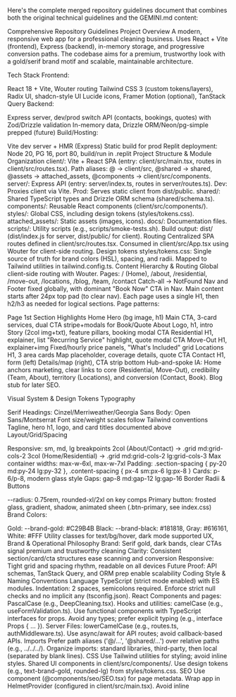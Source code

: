 Here's the complete merged repository guidelines document that combines both the original technical guidelines and the GEMINI.md content:

Comprehensive Repository Guidelines
Project Overview
A modern, responsive web app for a professional cleaning business. Uses React + Vite (frontend), Express (backend), in-memory storage, and progressive conversion paths. The codebase aims for a premium, trustworthy look with a gold/serif brand motif and scalable, maintainable architecture.

Tech Stack
Frontend:

React 18 + Vite, Wouter routing
Tailwind CSS 3 (custom tokens/layers), Radix UI, shadcn-style UI
Lucide icons, Framer Motion (optional), TanStack Query
Backend:

Express server, dev/prod switch
API (contacts, bookings, quotes) with Zod/Drizzle validation
In-memory data, Drizzle ORM/Neon/pg-simple prepped (future)
Build/Hosting:

Vite dev server + HMR (Express)
Static build for prod
Replit deployment: Node 20, PG 16, port 80, build/run in .replit
Project Structure & Module Organization
client/: Vite + React SPA (entry: client/src/main.tsx, routes in client/src/routes.tsx).
Path aliases: @ → client/src, @shared → shared, @assets → attached_assets, @components → client/src/components.
server/: Express API (entry: server/index.ts, routes in server/routes.ts).
Dev: Proxies client via Vite.
Prod: Serves static client from dist/public.
shared/: Shared TypeScript types and Drizzle ORM schema (shared/schema.ts).
components/: Reusable React components (client/src/components/).
styles/: Global CSS, including design tokens (styles/tokens.css).
attached_assets/: Static assets (images, icons).
docs/: Documentation files.
scripts/: Utility scripts (e.g., scripts/smoke-tests.sh).
Build output: dist/ (dist/index.js for server, dist/public/ for client).
Routing
Centralized SPA routes defined in client/src/routes.tsx.
Consumed in client/src/App.tsx using Wouter <Switch> for client-side routing.
Design tokens
styles/tokens.css: Single source of truth for brand colors (HSL), spacing, and radii.
Mapped to Tailwind utilities in tailwind.config.ts.
Content Hierarchy & Routing
Global client-side routing with Wouter.
Pages:
/ (Home), /about, /residential, /move-out, /locations, /blog, /team, /contact
Catch-all → NotFound
Nav and Footer fixed globally, with dominant "Book Now" CTA in Nav.
Main content starts after 24px top pad (to clear nav).
Each page uses a single H1, then h2/h3 as needed for logical sections.
Page patterns:

Page	1st Section	Highlights
Home	Hero (bg image, h1)	Main CTA, 3-card services, dual CTA stripe+modals for Book/Quote
About	Logo, h1, intro	Story (2col img+txt), feature pillars, booking modal CTA
Residential	H1, explainer, list	"Recurring Service" highlight, quote modal CTA
Move-Out	H1, explainer+img	Fixed/hourly price panels, "What's Included" grid
Locations	H1, 3 area cards	Map placeholder, coverage details, quote CTA
Contact	H1, form (left)	Details/map (right), CTA strip bottom
Hub-and-spoke IA: Home anchors marketing, clear links to core (Residential, Move-Out), credibility (Team, About), territory (Locations), and conversion (Contact, Book). Blog stub for later SEO.

Visual System & Design Tokens
Typography

Serif Headings: Cinzel/Merriweather/Georgia
Sans Body: Open Sans/Montserrat
Font size/weight scales follow Tailwind conventions
Tagline, hero h1, logo, and card titles documented above
Layout/Grid/Spacing

Responsive: sm, md, lg breakpoints
2col (About/Contact) → .grid md:grid-cols-2
3col (Home/Residential) → .grid md:grid-cols-2 lg:grid-cols-3
Max container widths: max-w-6xl, max-w-7xl
Padding: .section-spacing { py-20 md:py-24 lg:py-32 }, .content-spacing { px-4 sm:px-6 lg:px-8 }
Cards: p-6/p-8, modern glass style
Gaps: gap-8 md:gap-12 lg:gap-16
Border Radii & Buttons

--radius: 0.75rem, rounded-xl/2xl on key comps
Primary button: frosted glass, gradient, shadow, animated sheen (.btn-primary, see index.css)
Brand Colors:

Gold: --brand-gold: #C29B4B
Black: --brand-black: #181818, Gray: #616161, White: #FFF
Utility classes for text/bg/hover, dark mode supported
UX, Brand & Operational Philosophy
Brand: Serif gold, dark bands, clear CTAs signal premium and trustworthy cleaning
Clarity: Consistent section/card/cta structures ease scanning and conversion
Responsive: Tight grid and spacing rhythm, readable on all devices
Future Proof: API schemas, TanStack Query, and ORM prep enable scalability
Coding Style & Naming Conventions
Language
TypeScript (strict mode enabled) with ES modules.
Indentation: 2 spaces, semicolons required.
Enforce strict null checks and no implicit any (tsconfig.json).
React
Components and pages: PascalCase (e.g., DeepCleaning.tsx).
Hooks and utilities: camelCase (e.g., useFormValidation.ts).
Use functional components with TypeScript interfaces for props.
Avoid any types; prefer explicit typing (e.g., interface Props { ... }).
Server
Files: lowerCamelCase (e.g., routes.ts, authMiddleware.ts).
Use async/await for API routes; avoid callback-based APIs.
Imports
Prefer path aliases ('@/...', '@shared/...') over relative paths (e.g., ../../../).
Organize imports: standard libraries, third-party, then local (separated by blank lines).
CSS
Use Tailwind utilities for styling; avoid inline styles.
Shared UI components in client/src/components/.
Use design tokens (e.g., text-brand-gold, rounded-lg) from styles/tokens.css.
SEO
Use <SEO> component (@components/seo/SEO.tsx) for page metadata.
Wrap app in HelmetProvider (configured in client/src/main.tsx).
Avoid inline <title> or <meta> tags in components.
Buttons
Use shadcn/ui <Button> (@components/ui/button) with variants (e.g., variant="primary").
Avoid legacy .btn-* classes.
Ensure WCAG AA compliance (contrast ratio ≥ 4.5:1).
Build, Test & Development Commands
npm run dev: Starts Express + Vite dev server on PORT (default: 5001).
npm run build: Builds client (Vite) and server (esbuild) into dist/. Includes image optimization.
npm start: Runs production server (dist/index.js), serving static client.
npm run check: Runs TypeScript type-checking with tsc --noEmit.
npm run db:push: Applies Drizzle schema to database (requires DATABASE_URL).
npm run smoke-test: Runs API/UI smoke tests (scripts/smoke-tests.sh).
npm run stop: Kills process on port 5001.
npm run restart: Runs stop followed by dev.
ANALYZE=true npm run build: Generates bundle analysis report at dist/stats.html.
Testing Guidelines
Frameworks
Server: Jest + Supertest for API tests.
Client: React Testing Library for component tests.
Locations
Server tests: server/tests/ (e.g., contacts.test.ts).
Client tests: Colocate with components (e.g., Button.test.tsx).
Run
Server: npx jest server/tests (add --coverage for reports).
Client: npx jest client/src or specific files (e.g., npx jest Button.test.tsx).
Smoke tests: npm run smoke-test.
Best Practices
Write unit tests for all new components and API routes.
Mock external dependencies (e.g., database, APIs) in tests.
Aim for ≥80% test coverage (monitor with --coverage).
Performance Optimization Guidelines
Bundle Analysis
Run ANALYZE=true npm run build to generate dist/stats.html.
Monitor against performance-budget.json limits.
Image Optimization
Use <OptimizedImage> (@components/ui/optimized-image.tsx).
Features: Lazy loading, responsive sizing, error handling.
Preferred format: .webp for size efficiency.
Conversion: node scripts/optimize-images.mjs converts .jpg/.png to .webp.
Example: <OptimizedImage src={heroImg} alt="Description" priority sizes="100vw" />.
ServiceCard sizes: (max-width: 768px) 100vw, (max-width: 1024px) 50vw, 33vw.
Code Splitting
Routes use React.lazy() for automatic code splitting.
Wrap routes in <Suspense> with fallback loading states.
Routes defined in client/src/routes.tsx.
Icon Optimization
Use <Icon> (@components/ui/icon.tsx) for lazy-loaded Lucide icons.
Example: <Icon name="ArrowRight" className="w-5 h-5" />.
PWA
Configured via vite-plugin-pwa in vite.config.ts.
Features: Service worker caching, offline support, installable app.
Caches Google Fonts and static assets.
Performance Budget
Targets: LCP < 2.5s, FID < 100ms, CLS < 0.1.
Limits: JS ≤ 150KB, CSS ≤ 50KB, images ≤ 500KB.
Monitor with Lighthouse and browser dev tools.
Performance Monitoring
Dev-only console logging for Core Web Vitals and bundle sizes.
Location: client/src/lib/performance.ts.
Security & Configuration
Environment Variables
Required: PORT (default: 5001), DATABASE_URL for Drizzle.
Never commit secrets; use .env files (excluded via .gitignore).
Validate inputs with Zod in API routes (server/routes.ts).
Feature Flags
VITE_USE_NEW_CONTACT_FORM: Toggles new ContactForm (React Hook Form + Zod) vs. legacy SnippetContactForm.
Set in .env or build environment; defaults to false.
Security Practices
Sanitize user inputs to prevent XSS/SQL injection.
Use HTTPS in production (enforced via server/middleware/forceHttps.ts).
Implement CSRF protection for forms (server/middleware/csrf.ts).
UI Cards: ServiceCard vs. ContentCard
ServiceCard
Purpose: Image-driven cards for service teasers (e.g., Home services grid).
Location: client/src/components/ServiceCard/ServiceCard.tsx.
Props: { id, title, blurb, href, img, icon }.
Anatomy
Container: relative block overflow-hidden rounded-xl border border-slate-300 shadow-sm hover:shadow-lg hover:-translate-y-0.5 transition-all.
Focus: focus-visible:outline-none focus-visible:ring-2 focus-visible:ring-offset-2 focus-visible:ring-[var(--color-teal)].
Media: <img> with absolute inset-0 h-full w-full object-cover brightness-[0.85] object-center sm:object-[center_30%].
Overlay: absolute inset-0 bg-gradient-to-t from-black/55 via-black/35 to-transparent.
Text: Title (text-white text-lg sm:text-xl font-semibold drop-shadow-sm), body (text-slate-100/95).
Accessibility
Full-card <a> link for large tap target.
Strong keyboard focus ring (WCAG 2.1 compliant).
Usage
Render with <ServiceCard {...item} /> from client/src/components/ServiceCard/catalog.tsx.
Use ServiceGrid (client/src/components/ServiceCard/ServiceGrid.tsx) for responsive 2-column layouts.
ContentCard
Purpose: Text-first cards for pricing, features, testimonials, etc.
Location: client/src/components/ContentCard/ContentCard.tsx.
Props
as: Render as div, section, blockquote, a, etc. (default: div).
interactive: Adds hover/focus effects for links/buttons.
className: Extends styling (e.g., bg-accent text-white).
Anatomy
Container: relative rounded-xl border border-slate-300 bg-white p-6 sm:p-8 shadow.
Interactive: transition-shadow hover:shadow-lg focus-visible:ring-2 focus-visible:ring-emerald-400.
Adds tabIndex=0 for non-focusable tags when interactive is true.
Examples
Static: <ContentCard><h3>Weekly</h3><p>…</p></ContentCard>.
Link: <ContentCard as="a" href="/pricing" interactive>…</ContentCard>.
Quote: <ContentCard as="blockquote">“Great service!”</ContentCard>.
Choosing Cards
ServiceCard: Use for image-driven, navigational cards (e.g., service grids).
ContentCard: Use for text-heavy, non-image cards (e.g., pricing, testimonials).
Consistency
Maintain consistent frame (radius, border, shadow, padding).
Express creativity via imagery/icons, not frame alterations.
Ensure interactive cards have clear hover/focus states; static cards should not.
Implementation Notes
Catalog: Use client/src/components/ServiceCard/catalog.tsx for service content.
Grid: ServiceGrid renders responsive service card layouts.
Location Pages: LocationPageTemplate accepts serviceCardIds for standardized cards.
Docs: See docs/project.md for service catalog and routing details.
Contrast & Accessibility
Modals: Use bg-white/95 backdrop-blur-sm with bg-black/50 scrim.
Heroes: Use <img> with dark gradient (from-black/55 via-black/35 to-transparent) or light overlay (bg-white/90) for text legibility.
Buttons: Ensure high contrast (e.g., navy #003366 with white text, ≥ 4.5:1 ratio).
Text: Apply subtle text-shadow on h1, h2 for contrast over imagery.
SEO & Routing
Use <SEO> for page metadata (title, description, OG/Twitter tags).
Routes defined in client/src/routes.tsx, consumed in App.tsx with Wouter.
Design Tokens
Defined in styles/tokens.css (HSL colors, spacing, radii).
Mapped in tailwind.config.ts (e.g., brand-gold, radius-lg).
Use token utilities over raw values (e.g., text-brand-gold).
Buttons
Use <Button> (@components/ui/button) with variant (e.g., primary) and size.
Replaced legacy .btn-* classes in Navigation/ContactForm.
Rules & Best Practices
Consistency

Use only defined routes and layout patterns.
H1 per page, correct heading nesting (h2 → h3 for cards/features).
Content/Copy

Tone: Friendly, professional, trustworthy.
Avoid jargon; favor brevity in hero/CTA text.
No "content for content's sake" - Blog stubs allowed but mark as such.
Do Not

Do NOT touch .env/configs in prod.
Do NOT delete test, schema, or utility files.
Never create new modals or cards without matching spacing/visual rules.
Code/Build

New frontend comps in client/src/components/ui, use Radix primitives when possible.
Edit Tailwind tokens/config to expand only if required and document changes in GEMINI.md.
Validate any added API endpoints with Zod/Drizzle schemas.
Deploy only with main branch merged & passing basic build.
Workflow

Branch naming: feature/xyz, bugfix/xyz.
PRs reviewed before merge, tests preferred but may be stubbed if logic is UI-only.
Document any new spacing/typography/color patterns here for Gemini memory.
Commit & Pull Request Guidelines
Commits
Use clear, present-tense subjects (e.g., "Add user auth middleware").
Optional scopes: client:, server:, shared: (e.g., client: Fix SEO component rendering).
Keep subjects < 72 characters.
PRs
Include: Description, linked issue, test evidence, and UI screenshots/GIFs (if applicable).
Note changes to config, schema, or dependencies.
Ensure CI passes (tests, linting, type-checking).
Roadmap (Short-Term Prompts)
Wire PostgreSQL/Neon for persistence in contacts/bookings/quotes
Extract and formalize typography scale into theme tokens
Add HEX color documentation for branding
Populate Blog for SEO; generate area/service posts
Example Prompts (for AI use)
"Summarize the difference between Residential and Move-Out services, including pricing approach."
"Generate a card for a new service using card-modern style and color tokens above."
"Extract all service and CTA entries for analytics."
"Suggest CTA copy that matches the home hero's tone and length."
"List all file paths where typography guidelines are enforced."
Recent Updates & Edit Log
2025-08-19
Added HelmetProvider in main.tsx; migrated pages to <SEO>.
Centralized routes in routes.tsx.
Introduced styles/tokens.css and updated tailwind.config.ts.
Standardized buttons with shadcn <Button>.
Added VITE_USE_NEW_CONTACT_FORM flag.
2025-08-23
Fixed <OptimizedImage> to render src directly, improved lazy loading.
Added scripts/optimize-images.mjs for .webp conversion.
Cleaned up unused assets; updated imports to .webp.
2025-08-25
Increased footer/navigation logo sizes.
Standardized move-out cleaning icon in catalog.
Streamlined Home page (removed "Meet Our Team").
Updated Deep Cleaning page (removed "True locals" and CTA).
Improved Move Out page (checkmarks, accordion for add-ons).
Enhanced Spokane page (accordions, reordered sections).
Added text-shadow for h1, h2 legibility.
2025-08-06 (Style Enhancement)
Enhanced the .btn-primary style for more visual impact ("pop"). The hover effect is now more dynamic with increased scale and a more pronounced shadow. The animated shine effect was brightened and the transition speed was increased for better responsiveness.
File Changes: client/src/index.css: Updated the .btn-primary class and its :hover, :active, and ::before pseudo-elements.
2025-08-06 (Style Update)
Standardized all hero CTA buttons on the Home page to use the primary frosted glass style (.btn-primary).
File Changes: client/src/pages/Home.tsx: Removed the secondary "Book a Cleaning" button and restyled the "Get Free Estimate" and "See Services" buttons to use the .btn-primary class for a consistent, high-contrast look.
2025-08-08 (Navigation & Routing Update)
Corrected header Location dropdown links to point to location subroutes and added explicit routes for those pages.
File Changes: client/src/components/Navigation.tsx: Updated "Location" children hrefs to /locations/spokane, /locations/spokane-valley, /locations/liberty-lake. client/src/App.tsx: Imported Spokane, SpokaneValley, LibertyLake pages and added Route entries for /locations/spokane, /locations/spokane-valley, /locations/liberty-lake.
2025-08-25 (Move-Out Page & Navigation Updates)
Enhanced Move-Out cleaning page design and fixed navigation routing.
Removed bullet points from service lists, updated check mark icons to brand gold color for visual consistency, and added gradient background for smooth section transitions.
Fixed Greenacres navigation link to point to dedicated page instead of section anchor.
File Changes: client/src/pages/MoveOut.tsx: Updated list styling, check mark colors, and section background. client/src/components/Navigation.tsx: Corrected Greenacres href from /locations#greenacres to /locations/greenacres.

2025-08-25 (Liberty Lake Page Enhancement)
Added interactive card carousel showcasing Liberty Lake-specific services.
Created 5 content cards covering home care routines, refresh services, move-in/move-out, and vacation rental turnarounds.
Implemented using existing Carousel and ContentCard components with responsive design and brand-consistent styling.
Enhanced carousel with focus effect: center item scales up (1.05x) with full opacity while side items scale down (0.95x) with reduced opacity (0.6) for visual hierarchy.
2025-08-25 (Spokane Page Enhancement)
Added premium interactive carousel with enhanced focus effects to the Spokane page.
File Changes: [`client/src/pages/Spokane.tsx:1`](client/src/pages/Spokane.tsx:1)

2025-08-25 (Spokane Valley Page Enhancement)
Added premium interactive carousel with enhanced focus effects to the Spokane Valley page.
File Changes: [`client/src/pages/SpokaneValley.tsx:1`](client/src/pages/SpokaneValley.tsx:1)

2025-08-25 (Greenacres Page Enhancement)
Added premium interactive carousel with enhanced focus effects to the Greenacres page.
File Changes: [`client/src/pages/Greenacres.tsx:1`](client/src/pages/Greenacres.tsx:1)
File Changes: client/src/pages/LibertyLake.tsx: Added carousel section with 5 service-specific cards using brand gold headings, responsive breakpoints, and dynamic focus effects.
2025-08-25 (Spokane Page Enhancement)
Added premium interactive carousel with enhanced focus effects to the Spokane page.
File Changes: [`client/src/pages/Spokane.tsx:1`](client/src/pages/Spokane.tsx)

2025-08-25 (Spokane Valley Page Enhancement)
Added premium interactive carousel with enhanced focus effects to the Spokane Valley page.
File Changes: [`client/src/pages/SpokaneValley.tsx:1`](client/src/pages/SpokaneValley.tsx)

2025-08-25 (Greenacres Page Enhancement)
Added premium interactive carousel with enhanced focus effects to the Greenacres page.
File Changes: [`client/src/pages/Greenacres.tsx:1`](client/src/pages/Greenacres.tsx)

2025-08-25 (Refactor & Optimization)
- Fixed malformed button elements in `FloatingCTA.tsx`, `BookingModal.tsx`, and `SnippetContactForm.tsx` to ensure valid JSX and proper event handling.
- Removed incorrect `asChild` usage and restored correct `<button>` or `<Button>` usage per project standards.
- Verified all images are already in `.webp` format; no conversion needed.
- Wrapped all `console.log` statements in `client/src/lib/performance.ts` with `process.env.NODE_ENV === 'development'` checks to avoid logging in production.
- Confirmed all routes in `client/src/routes.ts` use `React.lazy` for code splitting.